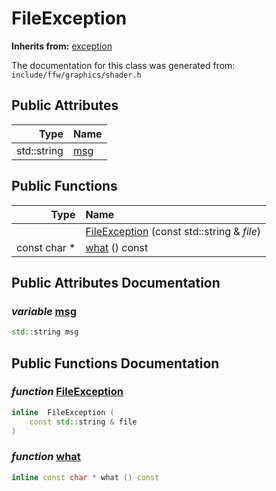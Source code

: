 FileException
===================================


**Inherits from:** [exception]()

The documentation for this class was generated from: `include/ffw/graphics/shader.h`



## Public Attributes

| Type | Name |
| -------: | :------- |
|  std::string | [msg](#9bfc6178) |


## Public Functions

| Type | Name |
| -------: | :------- |
|   | [FileException](#a7338185) (const std::string & _file_)  |
|  const char * | [what](#2dcc99c3) () const  |


## Public Attributes Documentation

### _variable_ <a id="9bfc6178" href="#9bfc6178">msg</a>

```cpp
std::string msg
```





## Public Functions Documentation

### _function_ <a id="a7338185" href="#a7338185">FileException</a>

```cpp
inline  FileException (
    const std::string & file
) 
```



### _function_ <a id="2dcc99c3" href="#2dcc99c3">what</a>

```cpp
inline const char * what () const 
```





